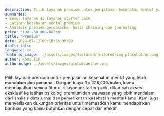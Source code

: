 ```yaml
---
description: Pilih layanan premium untuk pengalaman kesehatan mental yang lebih mendalam dan personal. Dengan biaya Rp 250,000/bulan, kamu mendapatkan semua fitur dari layanan starter pack, ditambah akses eksklusif ke latihan psikologi premium dan wawasan yang lebih mendalam dari analisis data jurnal dan pemeriksaan kesehatan mental kamu. Kami juga menyediakan dukungan prioritas untuk memastikan kamu mendapatkan bantuan yang kamu butuhkan dengan cepat dan efektif.
summaries:
- Semua layanan di layanan starter pack
- Latihan kesehatan mental premium
- Analisis premium berdasarkan hasil skrining dan journaling
price: "IDR 250,000/bulan"
title: "Premium"
date: 2024-07-12T09:10:36+08:00
draft: false
language: en
featured_image: ../assets/images/featured/featured-img-placeholder.png
author: Konsulin
authorimage: ../assets/images/global/author.png
---
```


Pilih layanan premium untuk pengalaman kesehatan mental yang lebih mendalam dan personal. Dengan biaya Rp 225,000/bulan, kamu mendapatkan semua fitur dari layanan starter pack, ditambah akses eksklusif ke latihan psikologi premium dan wawasan yang lebih mendalam dari analisis data jurnal dan pemeriksaan kesehatan mental kamu. Kami juga menyediakan dukungan prioritas untuk memastikan kamu mendapatkan bantuan yang kamu butuhkan dengan cepat dan efektif.
